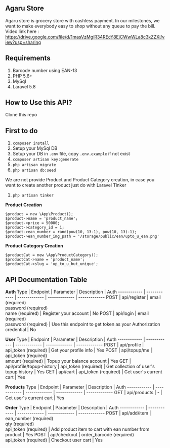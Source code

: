 ## Agaru Store
Agaru store is grocery store with cashless payment. In our milestones, we want to make everybody easy to shop without any queue to pay the bill.
Video link here : https://drive.google.com/file/d/1masVzMgiR34REcY8EjCWwWLa8c3kZZXi/view?usp=sharing

## Requirements
1. Barcode number using EAN-13
2. PHP 5.6+
3. MySql
4. Laravel 5.8

## How to Use this API?
Clone this repo

## First to do
1. `composer install`
2.  Setup your MySql DB
3.  Setup your DB in `.env` file, copy `.env.example` if not exist
4. `composer artisan key:generate`
5. `php artisan migrate`
6. `php artisan db:seed`

We are not provide Product and Product Category creation, in case you want to create another product just do with Laravel Tinker
1. `php artisan tinker`

<b> Product Creation </b>
```
$product = new \App\Product();
$product->name = 'product_name';
$product->price = 50000;
$product->category_id = 1;
$product->ean_number = rand(pow(10, 13-1), pow(10, 13)-1);
$product->ean_number_img_path = '/storage/public/ean/upto_u_ean.png'
```

<b> Product Category Creation </b>
```
$productCat = new \App\ProductCategory();
$productCat->name = 'product_name';
$productCat->slug = 'up_to_u_but_unique';
```

## API Documentation Table

<b> Auth </b>
Type | Endpoint | Parameter | Description | Auth
------------ | ------------ | ------------- | ------------- | -------------
POST | api/register | email (required) <br> password (required) <br> name (required) | Register your account | No
POST | api/login | email (required) <br> password (required) | Use this endpoint to get token as your Authorization credential | No

<b> User </b>
Type | Endpoint | Parameter | Description | Auth
------------ | ------------ | ------------- | ------------- | -------------
POST | api/profile | api_token (required) | Get your profile info | Yes
POST | api/topup/me | api_token (required) <br> amount (required)  | Topup your balance account | Yes
GET | api/profile/topup-history | api_token (required) | Get collection of user's topup history | Yes
GET | api/cart | api_token (required) | Get user's current cart | Yes

<b> Products </b>
Type | Endpoint | Parameter | Description | Auth
------------ | ------------ | ------------- | ------------- | -------------
GET | api/products | - | Get user's current cart | Yes

<b> Order </b>
Type | Endpoint | Parameter | Description | Auth
------------ | ------------ | ------------- | ------------- | -------------
POST | api/add/item | ean_number (required) <br> qty (required) <br> api_token (required) | Add product item to cart with ean number from product | Yes
POST | api/checkout | order_barcode (required) <br> api_token (required) | Checkout user cart | Yes
